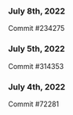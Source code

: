 ### July 8th, 2022

Commit #234275

### July 5th, 2022

Commit #314353


### July 4th, 2022

Commit #72281
